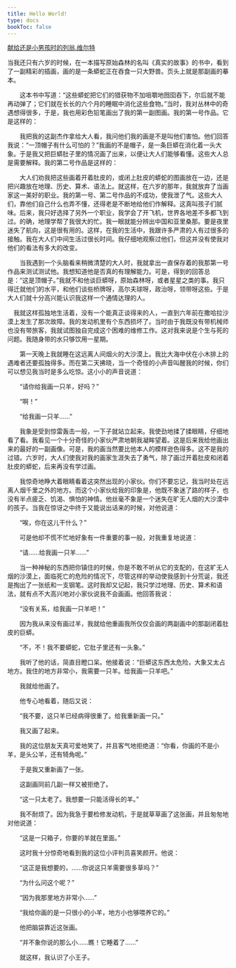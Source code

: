 ```yaml
---
title: Hello World!
type: docs
bookToc: false
---
```



[献给还是小男孩时的列翁.维尔特](http://www.eywedu.net/xiaowangzi/index.htm)

当我还只有六岁的时候，在一本描写原始森林的名叫《真实的故事》的书中，看到了一副精彩的插画，画的是一条蟒蛇正在吞食一只大野兽。页头上就是那副画的摹本。



　　这本书中写道：“这些蟒蛇把它们的猎获物不加咀嚼地囫囵吞下，尔后就不能再动弹了；它们就在长长的六个月的睡眠中消化这些食物。”当时，我对丛林中的奇遇想得很多，于是，我也用彩色铅笔画出了我的第一副图画。我的第一号作品。它是这样的：


　　我把我的这副杰作拿给大人看，我问他们我的画是不是叫他们害怕。他们回答我说：“一顶帽子有什么可怕的？”我画的不是帽子，是一条巨蟒在消化着一头大象。于是我又把巨蟒肚子里的情况画了出来，以便让大人们能够看懂。这些大人总是需要解释。我的第二号作品是这样的：



　　大人们劝我把这些画着开着肚皮的，或闭上肚皮的蟒蛇的图画放在一边，还是把兴趣放在地理、历史、算术、语法上。就这样，在六岁的那年，我就放弃了当画家这一美好的职业。我的第一号、第二号作品的不成功，使我泄了气。这些大人们，靠他们自己什么也弄不懂，还得老是不断地给他们作解释。这真叫孩子们腻味。后来，我只好选择了另外一个职业，我学会了开飞机，世界各地差不多都飞到过。的确，地理学帮了我很大的忙。我一眼就能分辨出中国和亚里桑那。要是夜里迷失了航向，这是很有用的。这样，在我的生活中，我跟许多严肃的人有过很多的接触。我在大人们中间生活过很长时间。我仔细地观察过他们，但这并没有使我对他们的看法有多大的改变。

　　当我遇到一个头脑看来稍微清楚的大人时，我就拿出一直保存着的我那第一号作品来测试测试他。我想知道他是否真的有理解能力。可是，得到的回答总是：“这是顶帽子。”我就不和他谈巨蟒呀，原始森林呀，或者星星之类的事。我只得迁就他们的水平，和他们谈些桥牌呀，高尔夫球呀，政治呀，领带呀这些。于是大人们就十分高兴能认识我这样一个通情达理的人。

　我就这样孤独地生活着，没有一个能真正谈得来的人，一直到六年前在撒哈拉沙漠上发生了那次故障。我的发动机里有个东西损坏了。当时由于我既没有带机械师也没有带旅客，我就试图独自完成这个困难的维修工作。这对我来说是个生与死的问题。我随身带的水只够饮用一星期。

　　第一天晚上我就睡在这远离人间烟火的大沙漠上。我比大海中伏在小木排上的遇难者还要孤独得多。而在第二天拂晓，当一个奇怪的小声音叫醒我的时候，你们可以想见我当时是多么吃惊。这小小的声音说道：

　　“请你给我画一只羊，好吗？”

　　“啊！”

　　“给我画一只羊……”

　　我象是受到惊雷轰击一般，一下子就站立起来。我使劲地揉了揉眼睛，仔细地看了看。我看见一个十分奇怪的小家伙严肃地朝我凝眸望着。这是后来我给他画出来的最好的一副画像。可是，我的画当然要比他本人的模样逊色得多。这不是我的过错。六岁时，大人们使我对我的画家生涯失去了勇气，除了画过开着肚皮和闭着肚皮的蟒蛇，后来再没有学过画。



　　我惊奇地睁大着眼睛看着这突然出现的小家伙。你们不要忘记，我当时处在远离人烟千里之外的地方。而这个小家伙给我的印象是，他既不象迷了路的样子，也没有半点疲乏、饥渴、惧怕的神情。他丝毫不象是一个迷失在旷无人烟的大沙漠中的孩子。当我在惊讶之中终于又能说出话来的时候，对他说道：

　　“唉，你在这儿干什么？”

　　可是他却不慌不忙地好象有一件重要的事一般，对我重复地说道：

　　“请……给我画一只羊……”

　　当一种神秘的东西把你镇住的时候，你是不敢不听从它的支配的，在这旷无人烟的沙漠上，面临死亡的危险的情况下，尽管这样的举动使我感到十分荒诞，我还是掏出了一张纸和一支钢笔。这时我却又记起，我只学过地理、历史、算术和语法，就有点不大高兴地对小家伙说我不会画画。他回答我说：

　　“没有关系，给我画一只羊吧！”

　　因为我从来没有画过羊，我就给他重画我所仅仅会画的两副画中的那副闭着肚皮的巨蟒。

　　“不，不！我不要蟒蛇，它肚子里还有一头象。”

　　我听了他的话，简直目瞪口呆。他接着说：“巨蟒这东西太危险，大象又太占地方。我住的地方非常小，我需要一只羊。给我画一只羊吧。”

　　我就给他画了。



　　他专心地看着，随后又说：

　　“我不要，这只羊已经病得很重了。给我重新画一只。”

　　我又画了起来。



　　我的这位朋友天真可爱地笑了，并且客气地拒绝道：“你看，你画的不是小羊，是头公羊，还有犄角呢。”

　　于是我又重新画了一张。



　　这副画同前几副一样又被拒绝了。

　　“这一只太老了。我想要一只能活得长的羊。”

　　我不耐烦了。因为我急于要检修发动机，于是就草草画了这张画，并且匆匆地对他说道：

　　“这是一只箱子，你要的羊就在里面。”



　　这时我十分惊奇地看到我的这位小评判员喜笑颜开。他说：

　　“这正是我想要的，……你说这只羊需要很多草吗？”

　　“为什么问这个呢？”

　　“因为我那里地方非常小……”

　　“我给你画的是一只很小的小羊，地方小也够喂养它的。”

　　他把脑袋靠近这张画。

　　“并不象你说的那么小……瞧！它睡着了……”

　　就这样，我认识了小王子。


